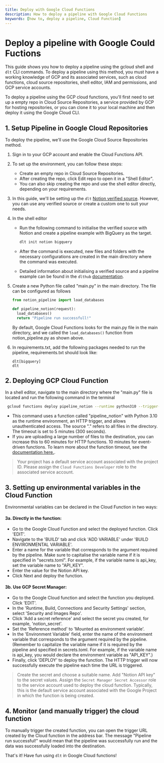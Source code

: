 ```yaml
---
title: Deploy with Google Cloud Functions
description: How to deploy a pipeline with Google Cloud Functions
keywords: [how to, deploy a pipeline, Cloud Function]
---
```


# Deploy a pipeline with Google Could Fuctions

This guide shows you how to deploy a pipeline using the gcloud shell and `dlt` CLI commands. To deploy a pipeline using this method, you must have a working knowledge of GCP and its associated services, such as cloud functions, cloud source repositories, shell editor, IAM and permissions, and GCP service accounts.  

To deploy a pipeline using the GCP cloud functions, you'll first need to set up a empty repo in Cloud Source Repositories, a service provided by GCP for hosting repositories, or you can clone it to your local machine and then deploy it using the Google Cloud CLI. 

## 1. Setup Pipeline in Google Cloud Repositories
To deploy the pipeline, we'll use the Google Cloud Source Repositories method.

1. Sign in to your GCP account and enable the Cloud Functions API.
2. To set up the environment, you can follow these steps:
    - Create an empty repo in Cloud Source Repositories.
    - After creating the repo, click Edit repo to open it in a "Shell Editor".
    - You can also skip creating the repo and use the shell editor directly, depending on your requirements.
3. In this guide, we'll be setting up the `dlt` [Notion verified source](https://dlthub.com/docs/dlt-ecosystem/verified-sources/notion). However, you can use any verified source or create a custom one to suit your needs.
4. In the shell editor
    - Run the following command to initialise the verified source with Notion and create a pipeline example with BigQuery as the target.
    
      ```bash
      dlt init notion bigquery
      ```
    
    - After the command is executed, new files and folders with the necessary configurations are created in the main directory where the command was executed.
    - Detailed information about initialising a verified source and a pipeline example can be found in the `dlthub` [documentation](https://dlthub.com/docs/dlt-ecosystem/verified-sources/notion).
5. Create a new Python file called "main.py" in the main directory. The file can be configured as follows
    ```python
    from notion_pipeline import load_databases

    def pipeline_notion(request):
      load_databases()
      return "Pipeline run successfull!"
    ```
    By default, Google Cloud Functions looks for the main.py file in the main directory, and we called the `load_databases()` function from notion_pipeline.py as shown above.
6. In requirements.txt, add the following packages needed to run the pipeline, requirements.txt should look like:
   
   ```text
   dlt[bigquery]
   dlt
   ```

## 2. Deploying GCP Cloud Function
In a shell editor, navigate to the main directory where the "main.py" file is located and run the following command in the terminal
```bash
 gcloud functions deploy pipeline_notion --runtime python310 --trigger-http --allow-unauthenticated --source . --timeout 300
```
        
- This command uses a function called "pipeline_notion" with Python 3.10 as the runtime environment, an HTTP trigger, and allows unauthenticated access. The source "." refers to all files in the directory. The timeout is set to 5 minutes (300 seconds).
- If you are uploading a large number of files to the destination, you can increase this to 60 minutes for HTTP functions. 10 minutes for event-driven functions. To learn more about the function timeout, see the [documentation here.](https://cloud.google.com/functions/docs/configuring/timeout).


> Your project has a default service account associated with the project ID. Please assign the `Cloud Functions Developer` role to the associated service account.
  
## 3. Setting up environmental variables in the Cloud Function
Environmental variables can be declared in the Cloud Function in two ways:

#### 3a. Directly in the function:

- Go to the Google Cloud Function and select the deployed function. Click 'EDIT'.
- Navigate to the 'BUILD' tab and click 'ADD VARIABLE' under 'BUILD ENVIRONMENTAL VARIABLE'.
- Enter a name for the variable that corresponds to the argument required by the pipeline. Make sure to capitalise the variable name if it is specified in "secrets.toml". For example, if the variable name is api_key, set the variable name to "API_KEY".
- Enter the value for the Notion API key.
- Click Next and deploy the function.

#### 3b. Use GCP Secret Manager:

- Go to the Google Cloud function and select the function you deployed. Click 'EDIT'.
- In the 'Runtime, Build, Connections and Security Settings' section, select 'Security and Images Repo'.
- Click 'Add a secret reference' and select the secret you created, for example, 'notion_secret'.
- Set the 'Reference method' to 'Mounted as environment variable'.
- In the 'Environment Variable' field, enter the name of the environment variable that corresponds to the argument required by the pipeline. (Remember to capitalize the variable name if it is required by the pipeline and specified in secrets.toml. For example, if the variable name is api_key, you would declare the environment variable as "API_KEY".)
- Finally, click 'DEPLOY' to deploy the function. The HTTP trigger will now successfully execute the pipeline each time the URL is triggered.


> Create the secret and choose a suitable name. Add "Notion API key" to the secret values. Assign the `Secret Manager Secret Accessor` role to the service account used to deploy the cloud function. Typically, this is the default service account associated with the Google Project in which the function is being created.

## 4. Monitor (and manually trigger) the cloud function
To manually trigger the created function, you can open the trigger URL created by the Cloud function in the address bar. The message "Pipeline run successful!" would mean that the pipeline was successfully run and the data was successfully loaded into the destination.

    
That's it! Have fun using `dlt` in Google Cloud functions!
